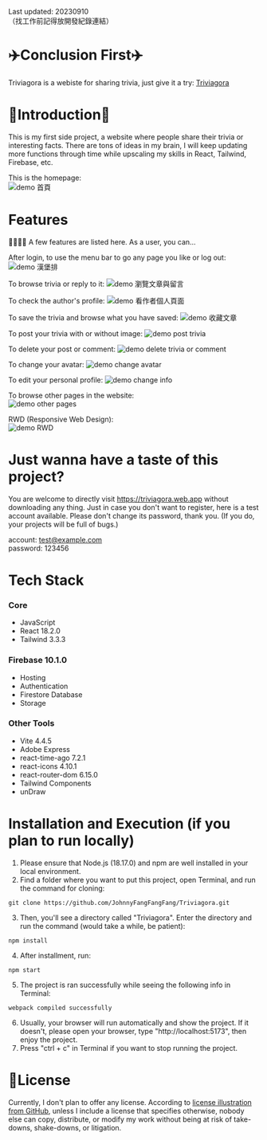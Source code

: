 Last updated: 20230910  
（找工作前記得放開發紀錄連結）

# ✈️Conclusion First✈️
Triviagora is a webiste for sharing trivia, just give it a try: [Triviagora](https://triviagora.web.app/)

# 🚀Introduction🚀
This is my first side project, a website where people share their trivia or interesting facts. There are tons of ideas in my brain, I will keep updating more functions through time while upscaling my skills in React, Tailwind, Firebase, etc.

This is the homepage:  
![demo 首頁](https://github.com/JohnnyFangFangFang/Triviagora/assets/121143837/7beb440d-c421-4f42-a4c0-873d1673d626)


# Features
👨‍👩‍👧‍👦 A few features are listed here. As a user, you can...  


After login, to use the menu bar to go any page you like or log out:  
![demo 漢堡排](https://github.com/JohnnyFangFangFang/Triviagora/assets/121143837/899ac8fe-8107-4186-ab26-f468216feb6c)


To browse trivia or reply to it:
![demo 瀏覽文章與留言](https://github.com/JohnnyFangFangFang/Triviagora/assets/121143837/4060c97e-d44a-429e-b777-f912a67fb212)


To check the author's profile:
![demo 看作者個人頁面](https://github.com/JohnnyFangFangFang/Triviagora/assets/121143837/92262c89-0d86-4922-9d13-f36459f987cf)


To save the trivia and browse what you have saved:
![demo 收藏文章](https://github.com/JohnnyFangFangFang/Triviagora/assets/121143837/70af78b5-18e3-422b-8495-d24e46555420)


To post your trivia with or without image:
![demo post trivia](https://github.com/JohnnyFangFangFang/Triviagora/assets/121143837/04546937-9e17-4431-a81d-a62d4a7e8685)


To delete your post or comment:
![demo delete trivia or comment](https://github.com/JohnnyFangFangFang/Triviagora/assets/121143837/26aac45c-9b96-4e8c-9f12-b6818f1e153e)


To change your avatar:
![demo change avatar](https://github.com/JohnnyFangFangFang/Triviagora/assets/121143837/afa82023-0c6e-4482-af3f-833c9132c9df)


To edit your personal profile:
![demo change info](https://github.com/JohnnyFangFangFang/Triviagora/assets/121143837/4143cd16-2163-443f-bafd-15ed89166bf5)


To browse other pages in the website:  
![demo other pages](https://github.com/JohnnyFangFangFang/Triviagora/assets/121143837/7f44556d-07ee-43d5-b747-92f61d8d5a36)


RWD (Responsive Web Design):  
![demo RWD](https://github.com/JohnnyFangFangFang/Triviagora/assets/121143837/5b2e720d-62f1-42ca-a63c-50f4d42a8b0f)



# Just wanna have a taste of this project?
You are welcome to directly visit https://triviagora.web.app without downloading any thing. Just in case you don't want to register, here is a test account available. Please don't change its password, thank you. (If you do, your projects will be full of bugs.)  

account: test@example.com  
password: 123456


# Tech Stack
### Core
* JavaScript
* React 18.2.0
* Tailwind 3.3.3

### Firebase 10.1.0
* Hosting
* Authentication
* Firestore Database
* Storage

### Other Tools
* Vite 4.4.5
* Adobe Express
* react-time-ago 7.2.1
* react-icons 4.10.1
* react-router-dom 6.15.0
* Tailwind Components
* unDraw


# Installation and Execution (if you plan to run locally)
1. Please ensure that Node.js (18.17.0) and npm are well installed in your local environment.
2. Find a folder where you want to put this project, open Terminal, and run the command for cloning:
```
git clone https://github.com/JohnnyFangFangFang/Triviagora.git
```
3. Then, you'll see a directory called "Triviagora". Enter the directory and run the command (would take a while, be patient):
```
npm install
```
4. After installment, run:
```
npm start
```
5. The project is ran successfully while seeing the following info in Terminal:
```
webpack compiled successfully
```
6. Usually, your browser will run automatically and show the project. If it doesn't, please open your browser, type "http://localhost:5173", then enjoy the project.
7. Press "ctrl + c" in Terminal if you want to stop running the project.  

# 🔐License
Currently, I don't plan to offer any license. According to [license illustration from GitHub](https://choosealicense.com/no-permission/), unless I include a license that specifies otherwise, nobody else can copy, distribute, or modify my work without being at risk of take-downs, shake-downs, or litigation.
